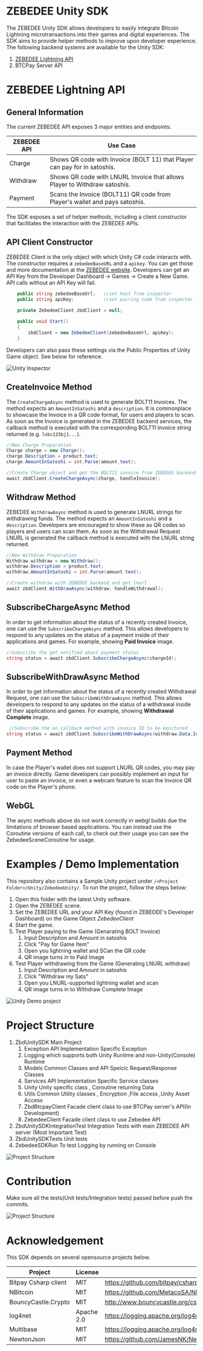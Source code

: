 # ZEBEDEE Unity SDK

The ZEBEDEE Unity SDK allows developers to easily integrate Bitcoin Lightning microtransactions into their games and digital experiences. The SDK aims to provide helper methods to improve upon developer experience. The following backend systems are available for the Unity SDK:

1. [ZEBEDEE Lightning API](https://zebedee.io)
2. BTCPay Server API

# ZEBEDEE Lightning API

## General Information

The current ZEBEDEE API exposes 3 major entities and endpoints:

| ZEBEDEE API     |    Use Case   |
|----------|---------------------------|
| Charge   | Shows QR code with Invoice (BOLT 11) that Player can pay for in satoshis. |
| Withdraw | Shows QR code with LNURL Invoice that allows Player to Withdraw satoshis. |
| Payment  | Scans the Invoice (BOLT11) QR code from Player's wallet and pays satoshis. |

The SDK exposes a set of helper methods, including a client constructor that facilitates the interaction with the ZEBEDEE APIs.

## API Client Constructor

ZEBEDEE Client is the only object with which Unity C# code interacts with. The constructor requires a `zebedeeBaseURL` and a `apikey`. You can get those and more documentation at the [ZEBEDEE website](http://zebedee.io). Developers can get an API Key from the Developer Dashboard -> Games -> Create a New Game. API calls without an API Key will fail.

```csharp
    public string zebedeeBaseUrl;   //set host from inspector
    public string apiKey;           //set pairing code from inspector
    
    private ZebedeeClient zbdClient = null;

    public void Start()
    {
        zbdClient = new ZebedeeClient(zebedeeBaseUrl, apiKey);
    }
```
Developers can also pass these settings via the Public Properties of Unity Game object. See below for reference.

![Unity Inspector](README_img/zbdSDK_contructor.png)

## CreateInvoice Method

The `CreateChargeAsync` method is used to generate BOLT11 Invoices. The method expects an `AmountInSatoshi` and a `description`. It is commonplace to showcase the Invoice in a QR code format, for users and players to scan.
As soon as the Invoice is generated in the ZEBEDEE backend services, the callback method is executed with the corresponding BOLT11 Invoice string returned (e.g. `lnbc125bj1...`).

```csharp
//New Charge Preparation
Charge charge = new Charge();
charge.Description = product.text;
charge.AmountInSatoshi = int.Parse(amount.text);

//Create Charge object and get the BOLT11 invoice from ZEBEDEE backend
await zbdClient.CreateChargeAsync(charge, handleInvoice);
```

## Withdraw Method

ZEBEDEE `WithdrawAsync` method is used to generate LNURL strings for withdrawing funds. The method expects an `AmountInSatoshi` and a `description`. Developers are encouraged to show these as QR codes so players and users can scan them.
As soon as the Withdrawal Request LNURL is generated the callback method is executed with the LNURL string returned.

```csharp
//New Withdraw Preparation
Withdraw withdraw = new Withdraw();
withdraw.Description = product.text;
withdraw.AmountInSatoshi = int.Parse(amount.text);

//Create withdraw with ZEBEDEE backend and get lnurl
await zbdClient.WithDrawAsync(withdraw, handleWithdrawal);
```

## SubscribeChargeAsync Method
In order to get information about the status of a recently created Invoice, one can use the `SubscribeChargeAsync` method. This allows developers to respond to any updates on the status of a payment inside of their applications and games.
For example, showing **Paid Invoice** image.
```csharp
//Subscribe the get notified about payment status
string status = await zbdClient.SubscribeChargeAsync(chargeId);
```

## SubscribeWithDrawAsync Method
In order to get information about the status of a recently created Withdrawal Request, one can use the `SubscribeWithDrawAsync` method. This allows developers to respond to any updates on the status of a withdrawal inside of their applications and games.
For example, showing **Withdrawal Complete** image.
```csharp
 //Subscribe the an callback method with invoice ID to be monitored
string status = await zbdClient.SubscribeWithDrawAsync(withdraw.Data.Id);
```

## Payment Method
In case the Player's wallet does not support LNURL QR codes, you may pay an invoice directly. Game developers can possibly implement an input for user to paste an invoice, or even a webcam feature to scan the Invoice QR code on the Player's phone.

## WebGL
The async methods above do not work correctly in webgl builds due the limitations of browser based applications. You can instead use the Coroutine versions of each call, to check out their usage you can see the ZebedeeSceneCoroutine for usage.

# Examples / Demo Implementation
This repository also contains a Sample Unity project under `/<Project Folder>/Unity/ZebedeeUnity/`. To run the project, follow the steps below:

1. Open this folder with the latest Unity software.
2. Open the ZEBEDEE scene.
3. Set the ZEBEDEE URL and your API Key (found in ZEBEDEE's Developer Dashboard) on the Game Object *ZebedeeClient*
4. Start the game.
5. Test Player paying to the Game (Genarating BOLT Invoice)
   1. Input Description and Amount in satoshis
   2. Click "Pay for Game Item"
   3. Open you lightning wallet and SCan the QR code
   4. QR image turns in to Paid Image
6. Test Player withdrawing from the Game (Generating LNURL withdraw)
   1. Input Description and Amount in satoshis
   2. Click "Withdraw my Sats"
   3. Open you LNURL-supported lightning wallet and scan
   4. QR image turns in to Withdraw Complete Image

![Unity Demo project](README_img/zbdSDK_unity.png)


# Project Structure
1. ZbdUnitySDK Main Project
   1. Exception  API Implementation Specific Exception
   2. Logging which supports both Unity Runtime and non-Unity(Console) Runtime
   3. Models Common Classes and API Speicic Request/Response Classes
   4. Services  API Implementation Specific Service classes
   5. Unity Unity specific class , Coroutine returning Data
   6. Utils  Common Utility classes , Encryption ,File access ,Unity Asset Access
   7. ZbdBtcpayClient  Facade client class to use BTCPay server's API(In Development)
   8. ZebedeeClient  Facade client class to use Zebedee API
2. ZbdUnitySDKIntegrationTest  Integration Tests with main ZEBEDEE API server (Most Important Test)
3. ZbdUnitySDKTests Unit tests
4. ZebedeeSDKRun    To test Logging by running on Console
   
![Project Structure](README_img/Project_Structure.png)


# Contribution
Make sure all the tests(Unit tests/Integration tests) passed before push the commits.

![Project Structure](README_img/ZebedeeSDKTests.png)

# Acknowledgement
This SDK depends on several opensource projects below.

| Project     |  License   |  URL   |
|----------|----------------|-----------|
| Bitpay Csharp client| MIT | https://github.com/bitpay/csharp-bitpay-client#license|
| NBitcoin            | MIT | https://github.com/MetacoSA/NBitcoin/blob/master/LICENSE |
| BouncyCastle.Crypto | MIT | http://www.bouncycastle.org/csharp/licence.html|
| log4net             | Apache 2.0 |https://logging.apache.org/log4net/license.html|
| Multibase           | MIT | https://logging.apache.org/log4net/license.html|
| NewtonJson          | MIT | https://github.com/JamesNK/Newtonsoft.Json/blob/master/LICENSE.md|


